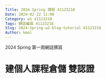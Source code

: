 ```yaml
---
Title: 2024 Spring 課程 41123218
Date: 2024-02-22 11:00 
Category: w1 41123218
Tags: 網誌編寫 41123218
Slug: 2024-Spring-w2-blog-tutorial 41123218
Author: kmol
---
```


2024 Spring 第一周網誌撰寫

<!-- PELICAN_END_SUMMARY -->

# 建個人課程倉儲 雙認證
